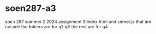 # soen287-a3
soen 287 summer 2 2024 assignment 3
index.html and server.js that are outside the folders are for q1-q3
the rest are for q4
